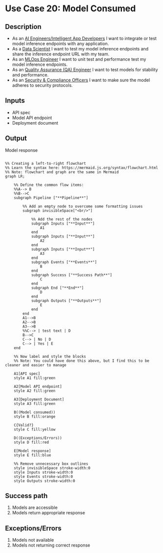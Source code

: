 # Use Case 20: Model Consumed

## Description

* As an <a href='https://github.com/MLOps-OpenAPI/arch-diagrams?tab=readme-ov-file#ai-engineers--intelligent-app-developers'>AI Engineers/Intelligent App Developers</a> I want to integrate or test model inference endpoints with any application.
* As a <a href="https://github.com/MLOps-OpenAPI/arch-diagrams?tab=readme-ov-file#data-scientists">Data Scientist</a> I want to test my model inference endpoints and share the inference endpoint URL with my team.
* As an <a href="https://github.com/MLOps-OpenAPI/arch-diagrams?tab=readme-ov-file#mlops-engineers">MLOps Engineer</a> I want to unit test and performance test my model inference endpoints.
* As an <a href="https://github.com/MLOps-OpenAPI/arch-diagrams?tab=readme-ov-file#quality-assurance-qa-engineers">Quality Assurance (QA) Engineer</a> I want to test models for stability and performance.
* As an <a href="https://github.com/MLOps-OpenAPI/arch-diagrams?tab=readme-ov-file#security--compliance-officers">Security & Compliance Officers</a> I want to make sure the model adheres to security protocols.

## Inputs

* API spec
* Model API endpoint
* Deployment document

## Output

Model response

```mermaid

%% Creating a left-to-right flowchart
%% Learn the syntax here: https://mermaid.js.org/syntax/flowchart.html
%% Note: flowchart and graph are the same in Mermaid
graph LR;

    %% Define the common flow items:
    %%A--> B
    %%B-->C
    subgraph Pipeline ["**Pipeline**"]
        
        %% Add an empty node to overcome some formatting issues
        subgraph invisibleSpace["<br/>"]

            %% Add the rest of the nodes
            subgraph Inputs ["**Input**"]
                A1
            end
            subgraph Inputs ["**Input**"]
                A2
            end
            subgraph Inputs ["**Input**"]
                A3
            end
            subgraph Events ["**Events**"]
                B
            end
            subgraph Success ["**Success Path**"]
                C
            end
            subgraph End ["**End**"]
                D
            end
            subgraph Outputs ["**Outputs**"]
                E
            end
        end
        A1-->B
        A2-->B
        A3-->B
        %%C--> | test text | D
        B-->C
        C--> | No | D
        C--> | Yes | E
    end

    %% Now label and style the blocks
    %% Note: You could have done this above, but I find this to be cleaner and easier to manage

    A1[API spec]
    style A1 fill:green

    A2[Model API endpoint]
    style A2 fill:green

    A3[Deployment Document]
    style A3 fill:green

    B((Model consumed))
    style B fill:orange

    C{Valid?}
    style C fill:yellow

    D((Exceptions/Errors))
    style D fill:red

    E[Model response]
    style E fill:blue

    %% Remove unnecessary box outlines
    style invisibleSpace stroke-width:0
    style Inputs stroke-width:0
    style Events stroke-width:0
    style Outputs stroke-width:0

```


## Success path

1. Models are accessible
2. Models return appropriate response

## Exceptions/Errors

1. Models not available
2. Models not returning correct response
